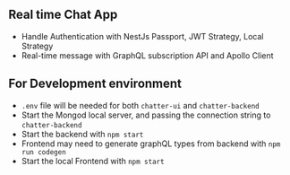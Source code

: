 ## Real time Chat App

- Handle Authentication with NestJs Passport, JWT Strategy, Local Strategy
- Real-time message with GraphQL subscription API and Apollo Client

## For Development environment

- `.env` file will be needed for both `chatter-ui` and `chatter-backend`
- Start the Mongod local server, and passing the connection string to `chatter-backend`
- Start the backend with `npm start`
- Frontend may need to generate graphQL types from backend with `npm run codegen`
- Start the local Frontend with `npm start`
